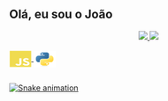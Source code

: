 ## Olá, eu sou o João
<div align="center">
  <a href="https://github.com/JoaoPedroSilvaLopes">
  <img height="140em" src="https://github-readme-stats.vercel.app/api?username=JoaoPedroSilvaLopes&show_icons=true&theme=tokyonight&include_all_commits=true&count_private=true"/>
  <img height="140em" src="https://github-readme-stats.vercel.app/api/top-langs/?username=JoaoPedroSilvaLopes&layout=compact&langs_count=7&theme=tokyonight"/>
</div>
  
<div style="display: inline_block"><br>
  <img align="center" alt="Rafa-Js" height="30" width="40" src="https://raw.githubusercontent.com/devicons/devicon/master/icons/javascript/javascript-plain.svg">
  <img align="center" alt="Rafa-Python" height="30" width="40" src="https://raw.githubusercontent.com/devicons/devicon/master/icons/python/python-original.svg">
</div>

##
  
![Snake animation](https://github.com/JoaoPedroSilvaLopes/JoaoPedroSilvaLopes/blob/output/github-contribution-grid-snake.svg)
